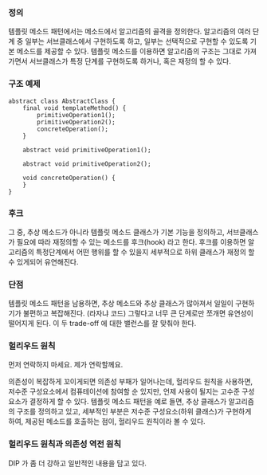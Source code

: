 ### 정의
템플릿 메소드 패턴에서는 메소드에서 알고리즘의 골격을 정의한다. 알고리즘의 여러 단계 중 일부는 서브클래스에서 구현하도록 하고, 일부는 선택적으로 구현할 수 있도록 기본 메소드를 제공할 수 있다. 템플릿 메소드를 이용하면 알고리즘의 구조는 그대로 가져가면서 서브클래스가 특정 단계를 구현하도록 하거나, 혹은 재정의 할 수 있다.

### 구조 예제
```
abstract class AbstractClass {
    final void templateMethod() {
        primitiveOperation1();
        primitiveOperation2();
        concreteOperation();
    }
    
    abstract void primitiveOperation1();
    
    abstract void primitiveOperation2();
    
    void concreteOperation() {
    }
}
```

### 후크
그 중, 추상 메소드가 아니라 템플릿 메소드 클래스가 기본 기능을 정의하고, 서브클래스가 필요에 따라 재정의할 수 있는 메소드를 후크(hook) 라고 한다. 후크를 이용하면 알고리즘의 특정단계에서 어떤 행위를 할 수 있을지 세부적으로 하위 클래스가 재정의 할 수 있게되어 유연해진다.

### 단점
템플릿 메소드 패턴을 남용하면, 추상 메소드와 추상 클래스가 많아져서 일일이 구현하기가 불편하고 복잡해진다. (라자냐 코드) 그렇다고 너무 큰 단계로만 쪼개면 유연성이 떨어지게 된다. 이 두 trade-off 에 대한 밸런스를 잘 맞춰야 한다.

### 헐리우드 원칙
먼저 연락하지 마세요. 제가 연락할께요.

의존성이 복잡하게 꼬이게되면 의존성 부패가 일어나는데, 헐리우드 원칙을 사용하면, 저수준 구성요소에서 컴퓨테이션에 참여할 순 있지만, 언제 사용이 될지는 고수준 구성요소가 결정하게 할 수 있다.
템플릿 메소드 패턴을 예로 들면, 추상 클래스가 알고리즘의 구조를 정의하고 있고, 세부적인 부분은 저수준 구성요소(하위 클래스)가 구현하게 하여, 제공된 메소드를 호출하는 점이, 헐리우드 원칙이라 볼 수 있다.

### 헐리우드 원칙과 의존성 역전 원칙
DIP 가 좀 더 강하고 일반적인 내용을 담고 있다. 

